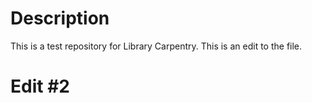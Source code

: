 # Description
This is a test repository for Library Carpentry.
This is an edit to the file.
# Edit #2
